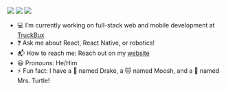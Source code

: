 [![](https://badgen.net/twitter/follow/ngregrichardson)](https://twitter.com/ngregrichardson)
[![](https://badgen.net/badge/Support%20Me%20On/Ko%2Dfi/blue?icon=kofi)](https://ko-fi.com/ngregrichardson)
[![](https://badgen.net/badge/Support%20Me%20On/Liberapay/yellow)](https://liberapay.com/ngregrichardson)

- :computer: I’m currently working on full-stack web and mobile development at [TruckBux](https://truckbux.com)
- :question: Ask me about React, React Native, or robotics!
- :mailbox_with_mail: How to reach me: Reach out on my [website](https://ngregrichardson.dev/contact)
- :smiley: Pronouns: He/Him
- :zap: Fun fact: I have a :dog: named Drake, a :cat: named Moosh, and a :turtle: named Mrs. Turtle!
